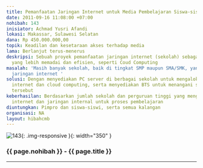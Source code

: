 ```yaml
---
title: Pemanfaatan Jaringan Internet untuk Media Pembelajaran Siswa-siswi SMP-SMA/SMK
date: 2011-09-16 11:08:00 +07:00
nohibah: 143
inisiator: Achmad Yusri Afandi
lokasi: Makassar, Sulawesi Selatan
dana: Rp 450.000.000,00
topik: Keadilan dan kesetaraan akses terhadap media
lama: Berlanjut terus-menerus
deskripsi: Sebuah proyek pemanfaatan jaringan internet (sekolah) sebagai media pembelajaran
  yang lebih memadai dan efisien, seperti Coud Computing
masalah: 'Masih banyak sekolah, baik di tingkat SMP maupun SMA/SMK, yang membutuhkan
  jaringan internet '
solusi: Dengan menyediakan PC server di berbagai sekolah untuk mengalokasikan bandwith
  internet dan cloud computing, serta menyediakan BTS untuk menangani sekolah-sekolah
  tersebut
keberhasilan: Berdasarkan jumlah sekolah dan perguruan tinggi yang menggunakan jaringan
  internet dan jaringan internal untuk proses pembelajaran
diuntungkan: Pimpro dan siswa-siswi, serta semua kalangan
organisasi: NA
layout: hibahcmb
---
```


![143](/static/img/hibahcmb/143.png){: .img-responsive }{: width="350" }

### {{ page.nohibah }} - {{ page.title }}

---
